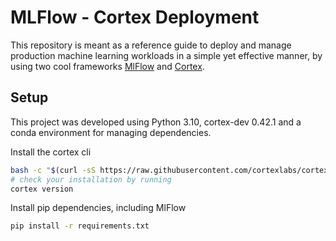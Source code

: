 # MLFlow - Cortex Deployment

This repository is meant as a reference guide to deploy and manage production machine learning workloads in a simple yet effective manner, by using two cool frameworks [MlFlow](https://mlflow.org/docs/latest/index.html) and [Cortex](https://docs.cortexlabs.com/).

## Setup

This project was developed using Python 3.10, cortex-dev 0.42.1 and a conda environment for managing dependencies.

Install the cortex cli

```bash
bash -c "$(curl -sS https://raw.githubusercontent.com/cortexlabs/cortex/v0.42.1/get-cli.sh)"
# check your installation by running 
cortex version
```

Install pip dependencies, including MlFlow

```bash
pip install -r requirements.txt
```
